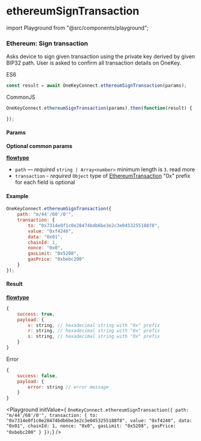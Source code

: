 # ethereumSignTransaction

import Playground from "@src/components/playground";

### Ethereum: Sign transaction

Asks device to sign given transaction using the private key derived by given BIP32 path. User is asked to confirm all transaction details on OneKey.

ES6

```javascript
const result = await OneKeyConnect.ethereumSignTransaction(params);
```

CommonJS

```javascript
OneKeyConnect.ethereumSignTransaction(params).then(function(result) {

});
```

#### Params

**Optional common params**

[**flowtype**](https://github.com/OneKeyHQ/connect/blob/onekey/src/js/types/params.js#L69-L72)

* `path` — _required_ `string | Array<number>` minimum length is `3`. read more
* `transaction` - _required_ `Object` type of [EthereumTransaction](https://github.com/OneKeyHQ/connect/blob/onekey/src/js/types/ethereum.js#L5) "0x" prefix for each field is optional

#### Example

```javascript
OneKeyConnect.ethereumSignTransaction({
    path: "m/44'/60'/0'",
    transaction: {
        to: "0x7314e0f1c0e28474bdb6be3e2c3e0453255188f8",
        value: "0xf4240",
        data: "0x01",
        chainId: 1,
        nonce: "0x0",
        gasLimit: "0x5208",
        gasPrice: "0xbebc200"
    }
});
```

#### Result

[**flowtype**](https://github.com/OneKeyHQ/connect/blob/onekey/src/js/types/response.js#L57-L60)

```javascript
{
    success: true,
    payload: {
        v: string, // hexadecimal string with "0x" prefix
        r: string, // hexadecimal string with "0x" prefix
        s: string, // hexadecimal string with "0x" prefix
    }
}
```

Error

```javascript
{
    success: false,
    payload: {
        error: string // error message
    }
}
```

\<Playground initValue={ `OneKeyConnect.ethereumSignTransaction({ path: "m/44'/60'/0'", transaction: { to: "0x7314e0f1c0e28474bdb6be3e2c3e0453255188f8", value: "0xf4240", data: "0x01", chainId: 1, nonce: "0x0", gasLimit: "0x5208", gasPrice: "0xbebc200" } });`} />
